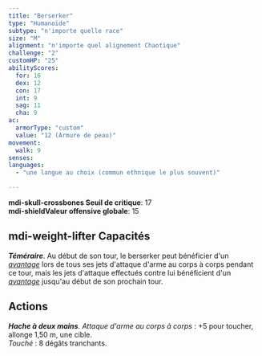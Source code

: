 ```yaml
---
title: "Berserker"
type: "Humanoïde"
subtype: "n'importe quelle race"
size: "M"
alignment: "n'importe quel alignement Chaotique"
challenge: "2"
customHP: "25"
abilityScores:
  for: 16
  dex: 12
  con: 17
  int: 9
  sag: 11
  cha: 9
ac:
  armorType: "custom"
  value: "12 (Armure de peau)"
movement:
  walk: 9
senses:
languages:
  - "une langue au choix (commun ethnique le plus souvent)"

---
```

**<v-icon>mdi-skull-crossbones</v-icon> Seuil de critique**: 17        
**<v-icon>mdi-shield</v-icon>Valeur offensive globale**: 15   
## <v-icon>mdi-weight-lifter</v-icon> Capacités
_**Téméraire**_. Au début de son tour, le berserker peut bénéficier d'un [_avantage_](/utiliser-les-caracteristiques/#avantage-et-desavantage) lors de tous ses jets d'attaque d'arme au corps à corps pendant ce tour, mais les jets d'attaque effectués contre lui bénéficient d'un [_avantage_](/utiliser-les-caracteristiques/#avantage-et-desavantage) jusqu'au début de son prochain tour.

## Actions
_**Hache à deux mains**_. _Attaque d'arme au corps à corps_ : +5 pour toucher, allonge 1,50 m, une cible.  
_Touché_ : 8 dégâts tranchants.
